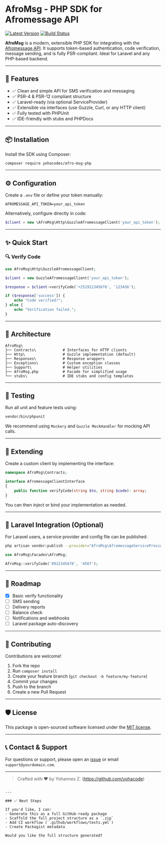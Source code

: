 # AfroMsg - PHP SDK for Afromessage API

[![Latest Version](https://img.shields.io/packagist/v/yohacodes/afro-msg-php.svg?style=flat-square)](https://packagist.org/packages/yohacode/afromsg)
[![Build Status](https://img.shields.io/github/actions/workflow/status/yohacode/afro-msg-php/tests.yml?branch=main&style=flat-square)](https://github.com/yohacode/afromsg/actions)


**AfroMsg** is a modern, extensible PHP SDK for integrating with the [Afromessage API](https://api.afromessage.com/). It supports token-based authentication, code verification, message sending, and is fully PSR-compliant. Ideal for Laravel and any PHP-based backend.

---

## 🚀 Features

- ✅ Clean and simple API for SMS verification and messaging
- ✅ PSR-4 & PSR-12 compliant structure
- ✅ Laravel-ready (via optional ServiceProvider)
- ✅ Extensible via interfaces (use Guzzle, Curl, or any HTTP client)
- ✅ Fully tested with PHPUnit
- ✅ IDE-friendly with stubs and PHPDocs

---

## 📦 Installation

Install the SDK using Composer:

```bash
composer require yohacodes/afro-msg-php
````

---

## ⚙️ Configuration

Create a `.env` file or define your token manually:

```env
AFROMESSAGE_API_TOKEN=your_api_token
```

Alternatively, configure directly in code:

```php
$client = new \AfroMsg\Http\GuzzleAfromessageClient('your_api_token');
```

---

## ✨ Quick Start

### 🔍 Verify Code

```php
use AfroMsg\Http\GuzzleAfromessageClient;

$client = new GuzzleAfromessageClient('your_api_token');

$response = $client->verifyCode('+251912345678', '123456');

if ($response['success']) {
    echo "Code verified!";
} else {
    echo "Verification failed.";
}
```

---

## 🧱 Architecture

```plaintext
AfroMsg\
├── Contracts\            # Interfaces for HTTP clients
├── Http\                 # Guzzle implementation (default)
├── Responses\            # Response wrappers
├── Exceptions\           # Custom exception classes
├── Support\              # Helper utilities
├── AfroMsg.php           # Facade for simplified usage
└── stubs\                # IDE stubs and config templates
```

---

## 🧪 Testing

Run all unit and feature tests using:

```bash
vendor/bin/phpunit
```

We recommend using `Mockery` and `Guzzle MockHandler` for mocking API calls.

---

## 🧩 Extending

Create a custom client by implementing the interface:

```php
namespace AfroMsg\Contracts;

interface AfromessageClientInterface
{
    public function verifyCode(string $to, string $code): array;
}
```

You can then inject or bind your implementation as needed.

---

## 🎯 Laravel Integration (Optional)

For Laravel users, a service provider and config file can be published:

```bash
php artisan vendor:publish --provider="AfroMsg\AfromessageServiceProvider"
```

```php
use AfroMsg\Facades\AfroMsg;

AfroMsg::verifyCode('0912345678', '4567');
```

---

## 🧠 Roadmap

* [x] Basic verify functionality
* [ ] SMS sending
* [ ] Delivery reports
* [ ] Balance check
* [ ] Notifications and webhooks
* [ ] Laravel package auto-discovery

---

## 🤝 Contributing

Contributions are welcome!

1. Fork the repo
2. Run `composer install`
3. Create your feature branch (`git checkout -b feature/my-feature`)
4. Commit your changes
5. Push to the branch
6. Create a new Pull Request

---

## 🛡 License

This package is open-sourced software licensed under the [MIT license](LICENSE).

---

## 📞 Contact & Support

For questions or support, please open an [issue](https://github.com/yohacode/afromsg/issues) or email `support@yourdomain.com`.

---

> Crafted with ❤️ by Yohannes Z. (https://github.com/yohacode)

```

---

### ✅ Next Steps

If you'd like, I can:
- Generate this as a full GitHub-ready package
- Scaffold the full project structure as a `.zip`
- Add CI workflow (`.github/workflows/tests.yml`)
- Create Packagist metadata

Would you like the full structure generated?
```
